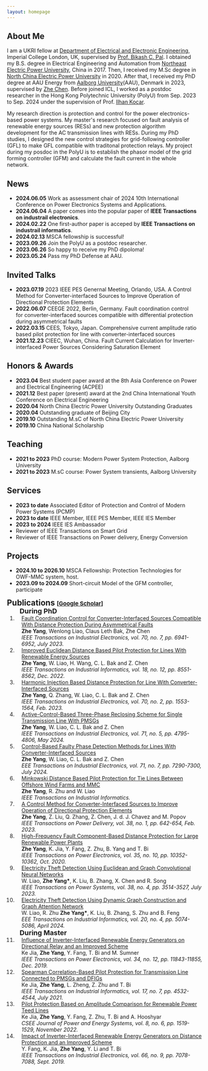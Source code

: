 ```yaml
---
layout: homepage
---
```


## About Me
I am a UKRI fellow at [Department of Electrical and Electronic Engineering](https://www.imperial.ac.uk/electrical-engineering/), Imperial College London, UK, supervised by [Prof. Bikash C. Pal](https://profiles.imperial.ac.uk/b.pal).
I obtained my B.S. degree in Electrical Engineering and Automation from [Northeast Electric Power University](https://ee.neepu.edu.cn/), China in 2017. Then, I received my M.Sc degree in [North China Electric Power University](https://english.ncepu.edu.cn/) in 2020. After that, I received my PhD degree at AAU Energy from [Aalborg University](https://www.en.aau.dk/)(AAU), Denmark in 2023, supervised by [Zhe Chen](https://vbn.aau.dk/en/persons/109374).
Before joined ICL, I worked as a postdoc researcher in the Hong Kong Polytechnic University (PolyU) from Sep. 2023 to Sep. 2024 under the supervision of Prof. [Ilhan Kocar](https://www.polyu.edu.hk/en/eee/people/academic-staff-and-teaching-staff/dr-kocar-ilhan/).

My research direction is protection and control for the power electronics-based power systems.
My master's research focused on fault analysis of renewable energy sources (RESs) and new protection algorithm development for the AC transmission lines with RESs.
During my PhD studies, I designed the new control strategies for grid-following controller (GFL) to make GFL compatible with traditonal protection relays.
My project during my posdoc in the PolyU is to establish the phasor model of the grid forming controller (GFM) and calculate the fault current in the whole network. 


## News
- **2024.06.05** Work as assessment chair of 2024 10th International Conference on Power Electronics Systems and Applications.
- **2024.06.04** A paper comes into the popular paper of <strong>IEEE Transactions on industrail electronics</strong>.
- **2024.02.22** One first-author paper is acceped by <strong>IEEE Transactions on industrail informatics</strong>.
- **2024.02.13** MSCA fellowship is successful!
- **2023.09.26** Join the PolyU as a postdoc researcher.
- **2023.06.26** So happy to receive my PhD dipoloma!
- **2023.05.24** Pass my PhD Defense at AAU.


## Invited Talks 
- **2023.07.19** 2023 IEEE PES Genernal Meeting, Orlando, USA. A Control Method for Converter-interfaced Sources to Improve Operation of Directional Protection Elements 
- **2022.06.07** CEEGE 2022, Berlin, Germany. Fault coordination control for converter-interfaced sources compatible with differential protection during asymmetrical faults 
- **2022.03.15** CEES, Tokyo, Japan. Comprehensive current amplitude ratio based pilot protection for line with converter-interfaced sources 
- **2021.12.23** CIEEC, Wuhan, China. Fault Current Calculation for Inverter-interfaced Power Sources Considering Saturation Element 


## Honors & Awards 

- **2023.04** Best student paper award at the 8th Asia Conference on Power and Electrical Engineering (ACPEE)
- **2021.12** Best paper (present) award at the 2nd China International Youth Conference on Electrical Engineering
- **2020.04** North China Electric Power University Outstanding Graduates
- **2020.04** Outstanding graduate of Beijing City
- **2019.10** Outstanding M.sC of North China Electric Power University
- **2019.10** China National Scholarship
  


## Teaching

- **2021 to 2023** PhD course: Modern Power System Protection, Aalborg University
- **2021 to 2023** M.sC course: Power System transients, Aalborg University


## Services

- **2023 to date** Associated Editor of Protection and Control of Modern Power Systems (PCMP)
- **2023 to date** IEEE Member, IEEE PES Member, IEEE IES Member
- **2023 to 2024** IEEE IES Ambassador
- Reviewer of IEEE Transactions on Smart Grid
- Reviewer of IEEE Transactions on Power delivery, Energy Conversion

## Projects

- **2024.10 to 2026.10** MSCA Fellowship: Protection Technologies for OWF-MMC system, host.
- **2023.09 to 2024.09** Short-circuit Model of the GFM controller, participate
  
<h2 id="publications" style="margin: 2px 0px -15px;">Publications <temp style="font-size:15px;">[</temp><a href="https://scholar.google.com/citations?user=Iw-pgigAAAAJ&hl=enJ" target="_blank" style="font-size:15px;">Google Scholar</a><temp style="font-size:15px;">]</temp></h2>

<div class="publications">
<ol class="bibliography">

<h4 style="margin:0 10px 0; font-size: 18px;">During PhD</h4>

<li>
<div class="pub-row">
  </div>
  <div id="lou" class="col-sm-9" style="position: relative; width: 100%; padding-right: 15px; padding-left: 15px;">
      <div class="title"><a href="https://ieeexplore.ieee.org/document/9889083">Fault Coordination Control for Converter-Interfaced Sources Compatible With Distance Protection During Asymmetrical Faults</a></div>
      <div class="author"><strong>Zhe Yang</strong>, Wenlong Liao, Claus Leth Bak, Zhe Chen</div>
      <div class="periodical"><em>IEEE Transactions on Industrial Electronics, vol. 70, no. 7, pp. 6941-6952, July 2023.</em></div>
      <div class="links">
    </div>
  </div>
</li>

<li>
<div class="pub-row">
  </div>
  <div id="lou" class="col-sm-9" style="position: relative; width: 100%; padding-right: 15px; padding-left: 15px;">
      <div class="title"><a href="https://ieeexplore.ieee.org/document/9705549">Improved Euclidean Distance Based Pilot Protection for Lines With Renewable Energy Sources</a></div>
      <div class="author"><strong>Zhe Yang</strong>, W. Liao, H. Wang, C. L. Bak and Z. Chen</div>
      <div class="periodical"><em>IEEE Transactions on Industrial Informatics, vol. 18, no. 12, pp. 8551-8562, Dec. 2022.</em></div>
      <div class="links">
    </div>
  </div>
</li>

<li>
<div class="pub-row">
  </div>
  <div id="lou" class="col-sm-9" style="position: relative; width: 100%; padding-right: 15px; padding-left: 15px;">
      <div class="title"><a href="https://ieeexplore.ieee.org/document/9739897">Harmonic Injection Based Distance Protection for Line With Converter-Interfaced Sources</a></div>
      <div class="author"><strong>Zhe Yang</strong>, Q. Zhang, W. Liao, C. L. Bak and Z. Chen</div>
      <div class="periodical"><em>IEEE Transactions on Industrial Electronics, vol. 70, no. 2, pp. 1553-1564, Feb. 2023.</em></div>
      <div class="links">
    </div>
  </div>
</li>

<li>
<div class="pub-row">
  </div>
  <div id="lou" class="col-sm-9" style="position: relative; width: 100%; padding-right: 15px; padding-left: 15px;">
      <div class="title"><a href="https://ieeexplore.ieee.org/document/10149202">Active-Control-Based Three-Phase Reclosing Scheme for Single Transmission Line With PMSGs</a></div>
      <div class="author"><strong>Zhe Yang</strong>, W. Liao, C. L. Bak and Z. Chen</div>
      <div class="periodical"><em>IEEE Transactions on Industrial Electronics, vol. 71, no. 5, pp. 4795-4806, May 2024.</em></div>
      <div class="links">
    </div>
  </div>
</li>

<li>
<div class="pub-row">
  </div>
  <div id="lou" class="col-sm-9" style="position: relative; width: 100%; padding-right: 15px; padding-left: 15px;">
      <div class="title"><a href="https://ieeexplore.ieee.org/document/10234137">Control-Based Faulty Phase Detection Methods for Lines With Converter-Interfaced Sources</a></div>
      <div class="author"><strong>Zhe Yang</strong>, W. Liao, C. L. Bak and Z. Chen</div>
      <div class="periodical"><em>EEE Transactions on Industrial Electronics, vol. 71, no. 7, pp. 7290-7300, July 2024.</em></div>
      <div class="links">
    </div>
  </div>
</li>

<li>
<div class="pub-row">
  </div>
  <div id="lou" class="col-sm-9" style="position: relative; width: 100%; padding-right: 15px; padding-left: 15px;">
      <div class="title"><a href="https://ieeexplore.ieee.org/document/10472656">Minkowski Distance Based Pilot Protection for Tie Lines Between Offshore Wind Farms and MMC</a></div>
      <div class="author"><strong>Zhe Yang</strong>, R. Zhu and W. Liao</div>
      <div class="periodical"><em>IEEE Transactions on Industrial Informatics.</em></div>
      <div class="links">
    </div>
  </div>
</li>

<li>
<div class="pub-row">
  </div>
  <div id="lou" class="col-sm-9" style="position: relative; width: 100%; padding-right: 15px; padding-left: 15px;">
      <div class="title"><a href="https://ieeexplore.ieee.org/document/9870568">A Control Method for Converter-Interfaced Sources to Improve Operation of Directional Protection Elements</a></div>
      <div class="author"><strong>Zhe Yang</strong>, Z. Liu, Q. Zhang, Z. Chen, J. d. J. Chavez and M. Popov</div>
      <div class="periodical"><em>IEEE Transactions on Power Delivery, vol. 38, no. 1, pp. 642-654, Feb. 2023.</em></div>
      <div class="links">
    </div>
  </div>
</li>

<li>
<div class="pub-row">
  </div>
  <div id="lou" class="col-sm-9" style="position: relative; width: 100%; padding-right: 15px; padding-left: 15px;">
      <div class="title"><a href="https://ieeexplore.ieee.org/document/9024118">High-Frequency Fault Component-Based Distance Protection for Large Renewable Power Plants</a></div>
      <div class="author"><strong>Zhe Yang</strong>, K. Jia, Y. Fang, Z. Zhu, B. Yang and T. Bi</div>
      <div class="periodical"><em>IEEE Transactions on Power Electronics, vol. 35, no. 10, pp. 10352-10362, Oct. 2020.</em></div>
      <div class="links">
    </div>
  </div>
</li>

<li>
<div class="pub-row">
  </div>
  <div id="lou" class="col-sm-9" style="position: relative; width: 100%; padding-right: 15px; padding-left: 15px;">
      <div class="title"><a href="https://ieeexplore.ieee.org/document/9852006">Electricity Theft Detection Using Euclidean and Graph Convolutional Neural Networks</a></div>
      <div class="author">W. Liao, <strong>Zhe Yang*</strong>, K. Liu, B. Zhang, X. Chen and R. Song</div>
      <div class="periodical"><em>IEEE Transactions on Power Systems, vol. 38, no. 4, pp. 3514-3527, July 2023.</em></div>
      <div class="links">
    </div>
  </div>
</li>

<li>
<div class="pub-row">
  </div>
  <div id="lou" class="col-sm-9" style="position: relative; width: 100%; padding-right: 15px; padding-left: 15px;">
      <div class="title"><a href="https://ieeexplore.ieee.org/document/10323252">Electricity Theft Detection Using Dynamic Graph Construction and Graph Attention Network</a></div>
      <div class="author">W. Liao, R. Zhu <strong>Zhe Yang*</strong>, K. Liu, B. Zhang, S. Zhu and B. Feng</div>
      <div class="periodical"><em>EEE Transactions on Industrial Informatics, vol. 20, no. 4, pp. 5074-5086, April 2024.</em></div>
      <div class="links">
    </div>
  </div>
</li>

<h4 style="margin:0 10px 0; font-size: 18px;">During Master </h4>

<li>
<div class="pub-row">
  </div>
  <div id="lou" class="col-sm-9" style="position: relative; width: 100%; padding-right: 15px; padding-left: 15px;">
      <div class="title"><a href="https://ieeexplore.ieee.org/document/8666728">Influence of Inverter-Interfaced Renewable Energy Generators on Directional Relay and an Improved Scheme</a></div>
      <div class="author">Ke Jia, <strong>Zhe Yang</strong>, Y. Fang, T. Bi and M. Sumner</div>
      <div class="periodical"><em>IEEE Transactions on Power Electronics, vol. 34, no. 12, pp. 11843-11855, Dec. 2019.</em></div>
      <div class="links">
    </div>
  </div>
</li>

<li>
<div class="pub-row">
  </div>
  <div id="lou" class="col-sm-9" style="position: relative; width: 100%; padding-right: 15px; padding-left: 15px;">
      <div class="title"><a href="https://ieeexplore.ieee.org/document/9173790">Spearman Correlation-Based Pilot Protection for Transmission Line Connected to PMSGs and DFIGs</a></div>
      <div class="author">Ke Jia, <strong>Zhe Yang</strong>, L. Zheng, Z. Zhu and T. Bi</div>
      <div class="periodical"><em>IEEE Transactions on Industrial Informatics, vol. 17, no. 7, pp. 4532-4544, July 2021.</em></div>
      <div class="links">
    </div>
  </div>
</li>

<li>
<div class="pub-row">
  </div>
  <div id="lou" class="col-sm-9" style="position: relative; width: 100%; padding-right: 15px; padding-left: 15px;">
      <div class="title"><a href="https://ieeexplore.ieee.org/document/9082292">Pilot Protection Based on Amplitude Comparison for Renewable Power Teed Lines</a></div>
      <div class="author">Ke Jia, <strong>Zhe Yang</strong>, Y. Fang, Z. Zhu, T. Bi and A. Hooshyar</div>
      <div class="periodical"><em>CSEE Journal of Power and Energy Systems, vol. 8, no. 6, pp. 1519-1529, November 2022.</em></div>
      <div class="links">
    </div>
  </div>
</li>

<li>
<div class="pub-row">
  </div>
  <div id="lou" class="col-sm-9" style="position: relative; width: 100%; padding-right: 15px; padding-left: 15px;">
      <div class="title"><a href="https://ieeexplore.ieee.org/document/8506376">Impact of Inverter-Interfaced Renewable Energy Generators on Distance Protection and an Improved Scheme</a></div>
      <div class="author">Y. Fang, K. Jia, <strong>Zhe Yang</strong>, Y. Li and T. Bi</div>
      <div class="periodical"><em>IEEE Transactions on Industrial Electronics, vol. 66, no. 9, pp. 7078-7088, Sept. 2019.</em></div>
      <div class="links">
    </div>
  </div>
</li>

<!--
## Contact
**Address:** [Room 304, Mies-van-der-Rohe Str. 15, 52074, Aachen, Germany](https://www.ids.rwth-aachen.de/en/)
-->
